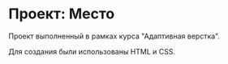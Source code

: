# Проект: Место

Проект выполненный в рамках курса "Адаптивная верстка".

Для создания были использованы HTML и CSS.
